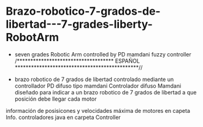 # Brazo-robotico-7-grados-de-libertad---7-grades-liberty-RobotArm
- seven grades Robotic Arm controlled by PD mamdani fuzzy controller 
/************************************ ESPAÑOL **********************************************//


- brazo robotico de 7 grados de libertad controlado mediante un controllador PD difuso tipo mamdani
Controlador difuso Mamdani diseñado para indicar a un brazo robotico de 7 grados de libertad a que posición debe llegar cada motor 


información de posisicones y velocidades máxima de motores en capeta Info. controladores java en carpeta Controller
